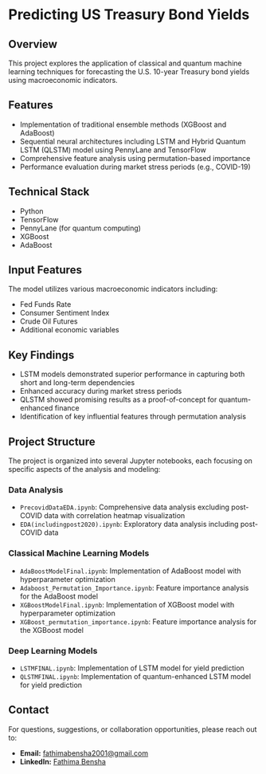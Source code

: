 # Predicting US Treasury Bond Yields

## Overview
This project explores the application of classical and quantum machine learning techniques for forecasting the U.S. 10-year Treasury bond yields using macroeconomic indicators.

## Features
- Implementation of traditional ensemble methods (XGBoost and AdaBoost)
- Sequential neural architectures including LSTM and Hybrid Quantum LSTM (QLSTM) model using PennyLane and TensorFlow
- Comprehensive feature analysis using permutation-based importance
- Performance evaluation during market stress periods (e.g., COVID-19)

## Technical Stack
- Python
- TensorFlow
- PennyLane (for quantum computing)
- XGBoost
- AdaBoost

## Input Features
The model utilizes various macroeconomic indicators including:
- Fed Funds Rate
- Consumer Sentiment Index
- Crude Oil Futures
- Additional economic variables

## Key Findings
- LSTM models demonstrated superior performance in capturing both short and long-term dependencies
- Enhanced accuracy during market stress periods
- QLSTM showed promising results as a proof-of-concept for quantum-enhanced finance
- Identification of key influential features through permutation analysis


## Project Structure
The project is organized into several Jupyter notebooks, each focusing on specific aspects of the analysis and modeling:

### Data Analysis
- `PrecovidDataEDA.ipynb`: Comprehensive data analysis excluding post-COVID data with correlation heatmap visualization
- `EDA(includingpost2020).ipynb`: Exploratory data analysis including post-COVID data

### Classical Machine Learning Models
- `AdaBoostModelFinal.ipynb`: Implementation of AdaBoost model with hyperparameter optimization
- `Adaboost_Permutation_Importance.ipynb`: Feature importance analysis for the AdaBoost model
- `XGBoostModelFinal.ipynb`: Implementation of XGBoost model with hyperparameter optimization
- `XGBoost_permutation_importance.ipynb`: Feature importance analysis for the XGBoost model

### Deep Learning Models
- `LSTMFINAL.ipynb`: Implementation of LSTM model for yield prediction
- `QLSTMFINAL.ipynb`: Implementation of quantum-enhanced LSTM model for yield prediction

## Contact
For questions, suggestions, or collaboration opportunities, please reach out to:

- **Email:** [fathimabensha2001@gmail.com](mailto:fathimabensha2001@gmail.com)
- **LinkedIn:** [Fathima Bensha](https://www.linkedin.com/in/fathima-bensha-b12743230)

